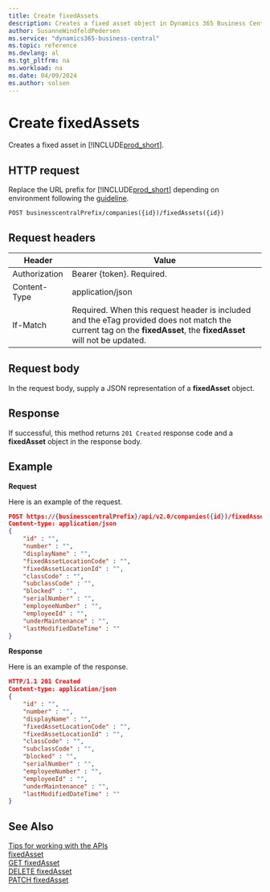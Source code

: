 ```yaml
---
title: Create fixedAssets
description: Creates a fixed asset object in Dynamics 365 Business Central.
author: SusanneWindfeldPedersen
ms.service: "dynamics365-business-central"
ms.topic: reference
ms.devlang: al
ms.tgt_pltfrm: na
ms.workload: na
ms.date: 04/09/2024
ms.author: solsen
---
```


<!-- NOTE: This article is an auto-generated stub from the metadata file. -->
<!-- The sections marked with an EDIT_IS_REQUIRED require manual editing. -->
# Create fixedAssets

Creates a fixed asset in [!INCLUDE[prod_short](../../../includes/prod_short.md)].

## HTTP request

Replace the URL prefix for [!INCLUDE[prod_short](../../../includes/prod_short.md)] depending on environment following the [guideline](../../v2.0/endpoints-apis-for-dynamics.md).
<!-- START>EDIT_IS_REQUIRED. There URL for accessing the endpoint might be different or there might be more than one -->
```
POST businesscentralPrefix/companies({id})/fixedAssets({id})
```
<!-- END>EDIT_IS_REQUIRED -->
## Request headers

|Header|Value|
|------|-----|
|Authorization  |Bearer {token}. Required. |
|Content-Type  |application/json|
|If-Match      |Required. When this request header is included and the eTag provided does not match the current tag on the **fixedAsset**, the **fixedAsset** will not be updated. |

## Request body

In the request body, supply a JSON representation of a **fixedAsset** object.

## Response

If successful, this method returns ```201 Created``` response code and a **fixedAsset** object in the response body.


## Example

**Request**

Here is an example of the request.
<!-- START>EDIT_IS_REQUIRED. There URL for accessing the endpoint might be different. Fill in the property values -->
```json
POST https://{businesscentralPrefix}/api/v2.0/companies({id})/fixedAssets({id})
Content-type: application/json
{
    "id" : "",
    "number" : "",
    "displayName" : "",
    "fixedAssetLocationCode" : "",
    "fixedAssetLocationId" : "",
    "classCode" : "",
    "subclassCode" : "",
    "blocked" : "",
    "serialNumber" : "",
    "employeeNumber" : "",
    "employeeId" : "",
    "underMaintenance" : "",
    "lastModifiedDateTime" : ""
}
```
<!-- END>EDIT_IS_REQUIRED -->
**Response**

Here is an example of the response.
<!-- START>EDIT_IS_REQUIRED. Fill in values for properties -->
```json
HTTP/1.1 201 Created
Content-type: application/json
{
    "id" : "",
    "number" : "",
    "displayName" : "",
    "fixedAssetLocationCode" : "",
    "fixedAssetLocationId" : "",
    "classCode" : "",
    "subclassCode" : "",
    "blocked" : "",
    "serialNumber" : "",
    "employeeNumber" : "",
    "employeeId" : "",
    "underMaintenance" : "",
    "lastModifiedDateTime" : ""
}
```
<!-- END>EDIT_IS_REQUIRED -->
## See Also

[Tips for working with the APIs](/dynamics365/business-central/dev-itpro/developer/devenv-connect-apps-tips)  
[fixedAsset](../resources/dynamics_fixedAsset.md)  
[GET fixedAsset](dynamics_fixedasset_get.md)  
[DELETE fixedAsset](dynamics_fixedasset_delete.md)  
[PATCH fixedAsset](dynamics_fixedasset_update.md)  
